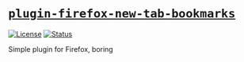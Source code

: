 # [`plugin-firefox-new-tab-bookmarks`][url-repo]

[![License][shield-license]][url-license]
[![Status][shield-status-abandoned]][url-repo]

Simple plugin for Firefox, boring

<!-- relative links -->

<!-- project links -->

[url-repo]: https://github.com/shishifubing/plugin-firefox-new-tab-bookmarks
[url-license]: https://github.com/shishifubing/plugin-firefox-new-tab-bookmarks/blob/main/LICENSE


<!-- external links -->

<!-- shield links -->

[shield-status-abandoned]: https://img.shields.io/badge/status-abandoned-red?style=for-the-badge
[shield-license]: https://img.shields.io/github/license/shishifubing/plugin-firefox-new-tab-bookmarks.svg?style=for-the-badge
